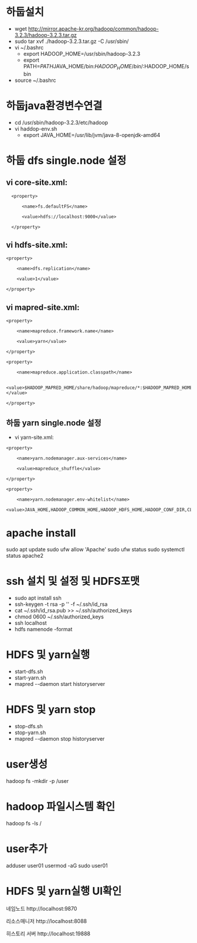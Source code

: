 # 하둡설치
- wget http://mirror.apache-kr.org/hadoop/common/hadoop-3.2.3/hadoop-3.2.3.tar.gz
- sudo tar xvf ./hadoop-3.2.3.tar.gz -C /usr/sbin/
- vi ~/.bashrc
  - export HADOOP_HOME=/usr/sbin/hadoop-3.2.3
  - export PATH=$PATH$JAVA_HOME/bin:$HADOOP_HOME/bin/:$HADOOP_HOME/sbin
- source ~/.bashrc


# 하둡java환경변수연결
- cd /usr/sbin/hadoop-3.2.3/etc/hadoop
- vi haddop-env.sh
  - export JAVA_HOME=/usr/lib/jvm/java-8-openjdk-amd64


# 하둡 dfs single.node 설정
## vi core-site.xml:
   <configuration>
 
      <property>
       
          <name>fs.defaultFS</name>
       
          <value>hdfs://localhost:9000</value>
       
      </property>
 
   </configuration>


## vi hdfs-site.xml:
<configuration>
 
    <property>
     
        <name>dfs.replication</name>
     
        <value>1</value>
     
    </property>
 
</configuration>


## vi mapred-site.xml:
<configuration>
 
    <property>
     
        <name>mapreduce.framework.name</name>
     
        <value>yarn</value>
     
    </property>
 
    <property>
     
        <name>mapreduce.application.classpath</name>
     
        <value>$HADOOP_MAPRED_HOME/share/hadoop/mapreduce/*:$HADOOP_MAPRED_HOME/share/hadoop/mapreduce/lib/*</value>
     
    </property>
 
</configuration>


## 하둡 yarn single.node 설정
- vi yarn-site.xml:

<configuration>
 
    <property>
     
        <name>yarn.nodemanager.aux-services</name>
     
        <value>mapreduce_shuffle</value>
     
    </property>
 
    <property>
     
        <name>yarn.nodemanager.env-whitelist</name>
        <value>JAVA_HOME,HADOOP_COMMON_HOME,HADOOP_HDFS_HOME,HADOOP_CONF_DIR,CLASSPATH_PREPEND_DISTCACHE,HADOOP_YARN_HOME,HADOOP_HOME,PATH,LANG,TZ,HADOOP_MAPRED_HOME</value>
    
 </property>
 
</configuration>

# apache install
sudo apt update
sudo ufw allow 'Apache'
sudo ufw status
sudo systemctl status apache2



# ssh 설치 및 설정 및 HDFS포맷
- sudo apt install ssh
- ssh-keygen -t rsa -p '' -f ~/.ssh/id_rsa
- cat ~/.ssh/id_rsa.pub >> ~/.ssh/authorized_keys
- chmod 0600 ~/.ssh/authorized_keys
- ssh localhost
- hdfs namenode -format
 
# HDFS 및 yarn실행 
- start-dfs.sh
- start-yarn.sh
- mapred --daemon start historyserver

# HDFS 및 yarn stop
- stop-dfs.sh
- stop-yarn.sh
- mapred --daemon stop historyserver

# user생성
hadoop fs -mkdir -p /user

# hadoop 파일시스템 확인
hadoop fs -ls /
# user추가
adduser user01
usermod -aG sudo user01

# HDFS 및 yarn실행 UI확인
네임노드
http://localhost:9870

리소스매니저
http://localhost:8088

히스토리 서버
http://localhost:19888
